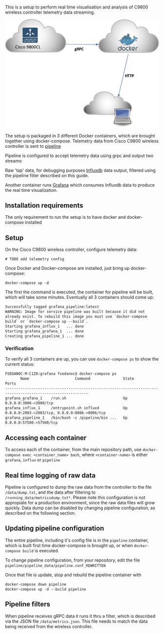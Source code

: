 This is a setup to perform real time visualisation and analysis of C9800 wireless controller telemetry data streaming.


![General diagram](diagrams/general.png?raw=true "General network diagram")


The setup is packaged in 3 different Docker containers, which are brought together using docker-compose.
Telemetry data from Cisco C9800 wireless controller is sent to [pipeline](https://developer.cisco.com/codeexchange/github/repo/cisco/bigmuddy-network-telemetry-pipeline/)

Pipeline is configured to accept telemetry data using grpc and output two streams:

Raw 'tap' data, for debugging purposes
[Influxdb](https://www.influxdata.com/time-series-platform/influxdb/) data output, filtered using the pipeline filter described on this guide.

Another container runs [Grafana](https://grafana.com/) which consumes Influxdb data to produce the real time visualization.

## Installation requirements
The only requirement to run the setup is to have docker and docker-compose installed

## Setup

On the Cisco C9800 wireless controller, configure telemetry data:

```
# TODO add telemetry config
```

Once Docker and Docker-compose are installed, just bring up docker-compose:

```
docker-compose up -d
```

The first the command is executed, the container for pipeline will be built, which will take some minutes. Eventually all 3 containers should come up:

```
Successfully tagged grafana_pipeline:latest
WARNING: Image for service pipeline was built because it did not already exist. To rebuild this image you must use `docker-compose build` or `docker-compose up --build`.
Starting grafana_influx_1   ... done
Starting grafana_grafana_1  ... done
Creating grafana_pipeline_1 ... done
```

### Verification
To verify all 3 containers are up, you can use `docker-compose ps` to show the current status:

```
FSEDANOC-M-C1Z8:grafana fsedanoc$ docker-compose ps
       Name                     Command               State                       Ports
------------------------------------------------------------------------------------------------------------
grafana_grafana_1    /run.sh                          Up      0.0.0.0:3000->3000/tcp
grafana_influx_1     /entrypoint.sh influxd           Up      0.0.0.0:2003->2003/tcp, 0.0.0.0:8086->8086/tcp
grafana_pipeline_1   /bin/bash -c /pipeline/bin ...   Up      0.0.0.0:57500->57500/tcp
```

## Accessing each container

To access each of the container, from the main repository path, use `docker-compose exec <container_name> bash`, where `<container-name>` is either `grafana`, `influx` or `pipeline`

## Real time logging of raw data

Pipeline is configured to dump the raw data from the controller to the file `/data/dump.txt`, and the data after filtering to `/running_data/metricsdump.txt*`.
Please note this configuration is not appropiate for a production environment, since the raw data files will grow quickly. Data dump can be disabled by changing pipeline configuration, as described on the following section.

## Updating pipeline configuration

The entire pipeline, including it's config file is in the `pipeline` container, which is built first time docker-compose is brought up, or when `docker-compose build` is executed.

To change pipeline configuration, from your repository, edit the file `pipeline/pipeline_data/pipeline.conf_REWRITTEN`

Once that file is update, stop and rebuild the pipeline container with

```
docker-compose down pipeline
docker-compose up -d --build pipeline
```

## Pipeline filters
When pipeline receives gRPC data it runs it thru a filter, which is described via the JSON file `/data/metrics.json`. This file needs to match the data being received from the wireless controller.

